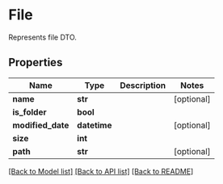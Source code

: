 # File
Represents file DTO.

## Properties
Name | Type | Description | Notes
------------ | ------------- | ------------- | -------------
**name** | **str** |  | [optional] 
**is_folder** | **bool** |  | 
**modified_date** | **datetime** |  | [optional] 
**size** | **int** |  | 
**path** | **str** |  | [optional] 

[[Back to Model list]](../README.md#documentation-for-models) [[Back to API list]](../README.md#documentation-for-api-endpoints) [[Back to README]](../README.md)


